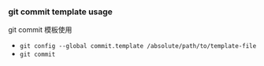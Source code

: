 ### git commit template usage
git commit 模板使用
- `git config --global commit.template /absolute/path/to/template-file`
- `git commit`